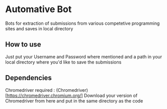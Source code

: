 # Automative Bot
Bots for extraction of submissions from various competetive programming sites and saves in local directory
## How to use
Just put your Username and Password where mentioned and a path in your local directory where you'd like to save the submissions
## Dependencies
Chromedriver required : (Chromedriver)[https://chromedriver.chromium.org/]
Download your version of Chromedriver from here and put in the same directory as the code